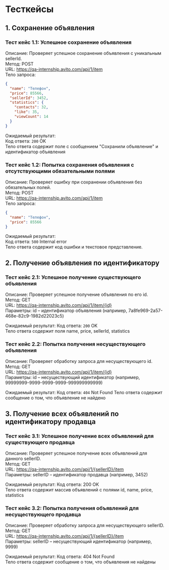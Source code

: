 # Тесткейсы

## 1. Сохранение объявления
### Тест кейс 1.1: Успешное сохранение объявления

Описание: Проверяет успешное сохранение объявления с уникальным sellerId.<br/>
Метод: POST<br/>
URL: https://qa-internship.avito.com/api/1/item <br/>
Тело запроса:

```json
{
  "name": "Телефон",
  "price": 85566,
  "sellerId": 3452,
  "statistics": {
    "contacts": 32,
    "like": 35,
    "viewCount": 14
  }
}
```
Ожидаемый результат:<br/>
Код ответа: `200` OK <br/>
Тело ответа содержит поле c сообщением "Сохранили объявление" и идентификатор объявления <br/>

### Тест кейс 1.2: Попытка сохранения объявления с отсутствующими обязательными полями

Описание: Проверяет ошибку при сохранении объявления без обязательных полей.<br/>
Метод: POST<br/>
URL: https://qa-internship.avito.com/api/1/item <br/>
Тело запроса:<br/>
```json
{
  "name": "Телефон",
  "price": 85566
}
```

Ожидаемый результат:<br/>
Код ответа: `500` Internal error<br/>
Тело ответа содержит код ошибки и текстовое представление.

## 2. Получение объявления по идентификатору
### Тест кейс 2.1: Успешное получение существующего объявления

Описание: Проверяет успешное получение объявления по его id.<br/>
Метод: GET<br/>
URL: https://qa-internship.avito.com/api/1/item/{id} <br/>
Параметры:
id – идентификатор объявления (например, 7a8fe969-2a57-468e-82c9-1982d22023c5)

Ожидаемый результат:
Код ответа: `200` OK <br/>
Тело ответа содержит поля name, price, sellerId, statistics <br/>

### Тест кейс 2.2: Попытка получения несуществующего объявления

Описание: Проверяет обработку запроса для несуществующего id. <br/>
Метод: GET <br/>
URL: https://qa-internship.avito.com/api/1/item/{id} <br/>
Параметры:
id – несуществующий идентификатор (например, 99999999-9999-9999-9999-999999999999)

Ожидаемый результат:
Код ответа: `404` Not Found
Тело ответа содержит сообщение о том, что объявление не найдено

## 3. Получение всех объявлений по идентификатору продавца
### Тест кейс 3.1: Успешное получение всех объявлений для существующего продавца

Описание: Проверяет успешное получение всех объявлений для данного sellerID. <br/>
Метод: GET <br/>
URL: https://qa-internship.avito.com/api/1/{sellerID}/item <br/>
Параметры:
sellerID – идентификатор продавца (например, 3452)

Ожидаемый результат:
Код ответа: 200 OK <br/>
Тело ответа содержит массив объявлений с полями id, name, price, statistics <br/>

### Тест кейс 3.2: Попытка получения объявлений для несуществующего продавца

Описание: Проверяет обработку запроса для несуществующего sellerID. <br/>
Метод: GET <br/>
URL: https://qa-internship.avito.com/api/1/{sellerID}/item <br/>
Параметры:
sellerID – несуществующий идентификатор (например, 9999)

Ожидаемый результат:
Код ответа: 404 Not Found <br/>
Тело ответа содержит сообщение о том, что объявления не найдены <br/>